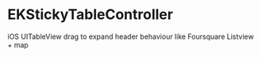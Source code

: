 EKStickyTableController
=======================

iOS UITableView drag to expand header behaviour like Foursquare Listview + map 
